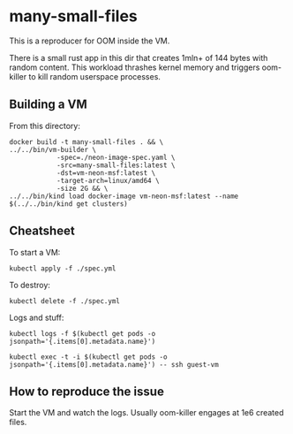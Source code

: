 # many-small-files

This is a reproducer for OOM inside the VM.

There is a small rust app in this dir that creates 1mln+ of 144 bytes with random content. This workload thrashes kernel memory and triggers oom-killer to kill random userspace processes.

## Building a VM

From this directory:
```
docker build -t many-small-files . && \
../../bin/vm-builder \
            -spec=./neon-image-spec.yaml \
            -src=many-small-files:latest \
            -dst=vm-neon-msf:latest \
            -target-arch=linux/amd64 \
            -size 2G && \
../../bin/kind load docker-image vm-neon-msf:latest --name $(../../bin/kind get clusters)
```

## Cheatsheet

To start a VM:
```
kubectl apply -f ./spec.yml
```

To destroy:
```
kubectl delete -f ./spec.yml
```

Logs and stuff:
```
kubectl logs -f $(kubectl get pods -o jsonpath='{.items[0].metadata.name}')

kubectl exec -t -i $(kubectl get pods -o jsonpath='{.items[0].metadata.name}') -- ssh guest-vm
```

## How to reproduce the issue

Start the VM and watch the logs. Usually oom-killer engages at 1e6 created files.